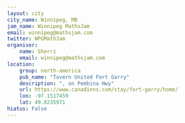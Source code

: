 ```yaml
---
layout: city
city_name: Winnipeg, MB
jam_name: Winnipeg MathsJam
email: winnipeg@mathsjam.com
twitter: WPGMathJam
organiser:
    name: Sherri
    email: winnipeg@mathsjam.com
location:
    group: north-america
    pub_name: "Tavern United Fort Garry"
    description: ", on Pembina Hwy"
    url: https://www.canadinns.com/stay/fort-garry/home/
    lon: -97.1517459
    lat: 49.8235971
hiatus: False
---
```

